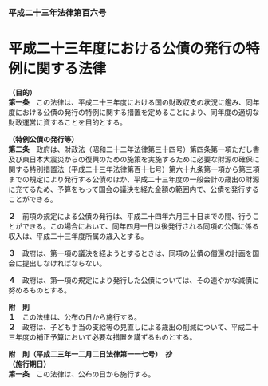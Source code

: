 ### 平成二十三年法律第百六号  
# 平成二十三年度における公債の発行の特例に関する法律  
  
**（目的）**  
**第一条**　この法律は、平成二十三年度における国の財政収支の状況に鑑み、同年度における公債の発行の特例に関する措置を定めることにより、同年度の適切な財政運営に資することを目的とする。  
  
**（特例公債の発行等）**  
**第二条**　政府は、財政法（昭和二十二年法律第三十四号）第四条第一項ただし書及び東日本大震災からの復興のための施策を実施するために必要な財源の確保に関する特別措置法（平成二十三年法律第百十七号）第六十九条第一項から第三項までの規定により発行する公債のほか、平成二十三年度の一般会計の歳出の財源に充てるため、予算をもって国会の議決を経た金額の範囲内で、公債を発行することができる。  
  
**２**　前項の規定による公債の発行は、平成二十四年六月三十日までの間、行うことができる。この場合において、同年四月一日以後発行される同項の公債に係る収入は、平成二十三年度所属の歳入とする。  
  
**３**　政府は、第一項の議決を経ようとするときは、同項の公債の償還の計画を国会に提出しなければならない。  
  
**４**　政府は、第一項の規定により発行した公債については、その速やかな減債に努めるものとする。  
  
**附　則**  
**１**　この法律は、公布の日から施行する。  
**２**　政府は、子ども手当の支給等の見直しによる歳出の削減について、平成二十三年度の補正予算において必要な措置を講ずるものとする。  
  
**附　則（平成二三年一二月二日法律第一一七号）　抄**  
**（施行期日）**  
**第一条**　この法律は、公布の日から施行する。  
  
